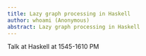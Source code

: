 ```yaml
---
title: Lazy graph processing in Haskell
author: whoami (Anonymous)
abstract: Lazy graph processing in Haskell
---
```


Talk at Haskell at 1545-1610 PM
